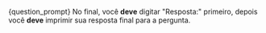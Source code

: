 {question_prompt}
No final, você **deve** digitar "Resposta:" primeiro, depois você **deve** imprimir sua resposta final para a pergunta.